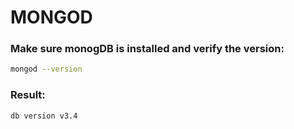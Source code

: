 # MONGOD

### Make sure monogDB is installed and verify the version:

```sh 
mongod --version
```

### Result:

```sh
db version v3.4
```
